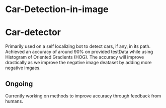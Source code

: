 # Car-Detection-in-image
Car-detector
============

Primarily used on a self localizing bot to detect cars, if any, in its path.
Achieved an accuracy of around 90% on provided testData while using Histogram of Oriented Gradients (HOG).
The accuracy will improve drastically as we improve the negative image deataset by adding more negative imgaes.

Ongoing
-------
Currently working on methods to improve accuracy through feedback from humans.
